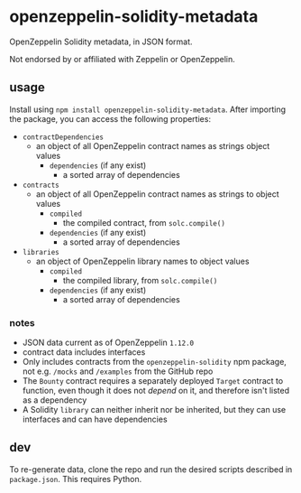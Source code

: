 # openzeppelin-solidity-metadata
OpenZeppelin Solidity metadata, in JSON format.

Not endorsed by or affiliated with Zeppelin or OpenZeppelin.

## usage
Install using `npm install openzeppelin-solidity-metadata`. After importing the package, you can access the following properties:
- `contractDependencies`
    - an object of all OpenZeppelin contract names as strings object values
        - `dependencies` (if any exist)
            - a sorted array of dependencies
- `contracts`
    - an object of all OpenZeppelin contract names as strings to object values
        - `compiled`
            - the compiled contract, from `solc.compile()`
        - `dependencies` (if any exist)
            - a sorted array of dependencies
- `libraries`
    - an object of OpenZeppelin library names to object values
        - `compiled`
            - the compiled library, from `solc.compile()`
        - `dependencies` (if any exist)
            - a sorted array of dependencies

### notes
- JSON data current as of OpenZeppelin `1.12.0`
- contract data includes interfaces
- Only includes contracts from the `openzeppelin-solidity` npm package, not e.g. `/mocks` and `/examples` from the GitHub repo
- The `Bounty` contract requires a separately deployed `Target` contract to function, even though it does not *depend* on it, and therefore isn't listed as a dependency
- A Solidity `library` can neither inherit nor be inherited, but they can use interfaces and can have dependencies

## dev
To re-generate data, clone the repo and run the desired scripts described in `package.json`. This requires Python.
